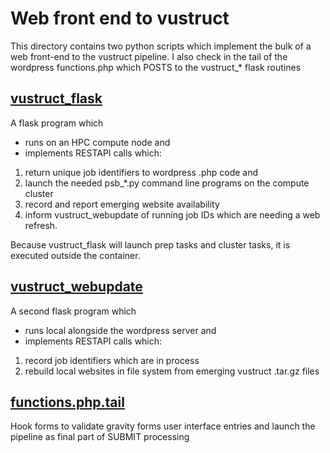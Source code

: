 # Web front end to vustruct
This directory contains two python scripts which
implement the bulk of a web front-end to the
vustruct pipeline.  I also check in the tail
of the wordpress functions.php which POSTS
to the vustruct_* flask routines

## <ins>vustruct_flask</ins> 

A flask program which 
- runs on an HPC compute node and
- implements RESTAPI calls which:
1. return unique job identifiers to wordpress .php code and
2. launch the needed psb_*.py command line programs on the compute cluster
3. record and report  emerging website availability
4. inform vustruct_webupdate of running job IDs which are
needing a web refresh.

Because vustruct_flask will launch prep tasks and
cluster tasks, it is executed outside the container.

## <ins>vustruct_webupdate</ins>

A second flask program which 
- runs local alongside the wordpress server and
- implements RESTAPI calls which:
1. record job identifiers which are in process
2. rebuild local websites in file system from emerging vustruct .tar.gz files

## <ins>functions.php.tail</ins>

Hook forms to validate gravity forms user interface entries
and launch the pipeline as final part of SUBMIT processing

